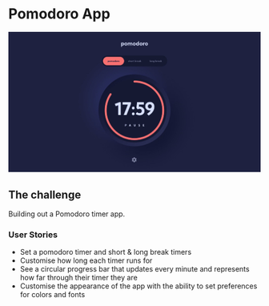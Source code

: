 # Pomodoro App

![Cover](./assets/cover.jpg)

## The challenge

Building out a Pomodoro timer app.

### User Stories

- Set a pomodoro timer and short & long break timers
- Customise how long each timer runs for
- See a circular progress bar that updates every minute and represents how far through their timer they are
- Customise the appearance of the app with the ability to set preferences for colors and fonts
